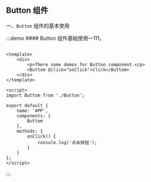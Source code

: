 ## Button 组件

一、`Button` 组件的基本使用

:::demo #### Button 组件基础使用一111。
```vue

<template>
    <div>
        <p>There some demos for Button component.</p>
        <Buttom @click="onClick">Click</Buttom>
    </div>
</template>

<script>
import Buttom from './Button';

export default {
    name: 'APP',
    components: {
        Buttom
    },
    methods: {
        onClick() {
            console.log('点击按钮');
        }
    }
};
</script>

```
:::

